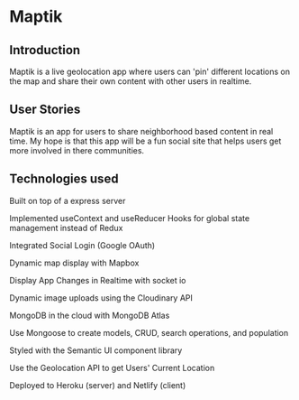 # Maptik

## Introduction

Maptik is a live geolocation app where users can 'pin' different locations on the map and share their own content with other users in realtime.

## User Stories
Maptik is an app for users to share neighborhood based content in real time. My hope is that this app will be a fun social site that helps users get more involved in there communities.

## Technologies used
Built on top of a express server

Implemented useContext and useReducer Hooks for global state management instead of Redux

Integrated Social Login (Google OAuth)
 
Dynamic map display with Mapbox 

Display App Changes in Realtime with socket io

Dynamic image uploads using the Cloudinary API

MongoDB in the cloud with MongoDB Atlas

Use Mongoose to create models, CRUD, search operations, and population

Styled with the Semantic UI component library

Use the Geolocation API to get Users' Current Location

Deployed to Heroku (server) and Netlify (client)
